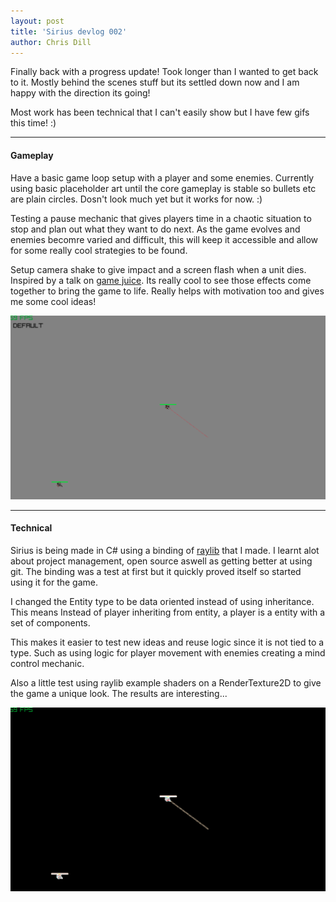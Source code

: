 ```yaml
---
layout: post
title: 'Sirius devlog 002'
author: Chris Dill
---
```


Finally back with a progress update!
Took longer than I wanted to get back to it. Mostly behind the scenes stuff but its settled down now and I am happy with the direction its going!

Most work has been technical that I can't easily show but I have few gifs this time! :)

<hr>

#### Gameplay

Have a basic game loop setup with a player and some enemies. Currently using basic placeholder art until the core gameplay is stable so bullets etc are plain circles. Dosn't look much yet but it works for now. :)

Testing a pause mechanic that gives players time in a chaotic situation to stop and plan out what they want to do next. As the game evolves and enemies becomre varied and difficult, this will keep it accessible and allow for some really cool strategies to be found.

Setup camera shake to give impact and a screen flash when a unit dies. Inspired by a talk on [game juice](https://www.youtube.com/watch?v=Fy0aCDmgnxg&ab_channel=grapefrukt). Its really cool to see those effects come together to bring the game to life. Really helps with motivation too and gives me some cool ideas!

![progress](/assets/gifs/Sirius1-60.gif)

<hr>

#### Technical

Sirius is being made in C# using a binding of [raylib](https://github.com/ChrisDill/Raylib-cs) that I made. I learnt alot about project management, open source aswell as getting better at using git. The binding was a test at first but it quickly proved itself so started using it for the game.

I changed the Entity type to be data oriented instead of using inheritance. This means Instead of player inheriting from entity, a player is a entity with a set of components.

This makes it easier to test new ideas and reuse logic since it is not tied to a type. Such as using logic for player movement with enemies creating a mind control mechanic.

Also a little test using raylib example shaders on a RenderTexture2D to give the game a unique look. The results are interesting...

![progress](/assets/gifs/Sirius2-60.gif)
